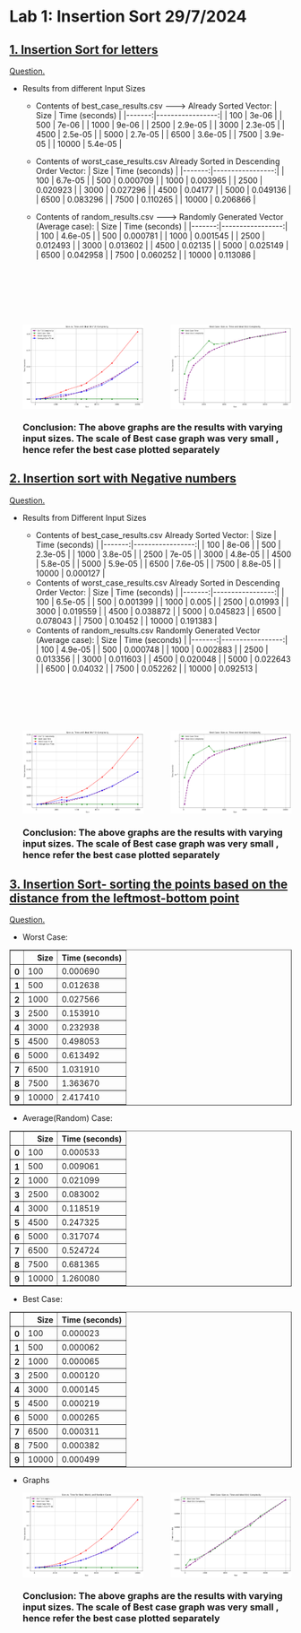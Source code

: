 # Lab 1: Insertion Sort 29/7/2024
## [1. Insertion Sort for letters](q1/q1.cpp)
[Question.](q1/README.md)

- Results from different Input Sizes

    - Contents of best_case_results.csv ---> Already Sorted Vector:
        |   Size |   Time (seconds) |
        |-------:|-----------------:|
        |    100 |          3e-06   |
        |    500 |          7e-06   |
        |   1000 |          9e-06   |
        |   2500 |          2.9e-05 |
        |   3000 |          2.3e-05 |
        |   4500 |          2.5e-05 |
        |   5000 |          2.7e-05 |
        |   6500 |          3.6e-05 |
        |   7500 |          3.9e-05 |
        |  10000 |          5.4e-05 |

    - Contents of worst_case_results.csv  Already Sorted in Descending Order Vector:
        |   Size |   Time (seconds) |
        |-------:|-----------------:|
        |    100 |         6.7e-05  |
        |    500 |         0.000709 |
        |   1000 |         0.003965 |
        |   2500 |         0.020923 |
        |   3000 |         0.027296 |
        |   4500 |         0.04177  |
        |   5000 |         0.049136 |
        |   6500 |         0.083296 |
        |   7500 |         0.110265 |
        |  10000 |         0.206866 |

    - Contents of random_results.csv ---> Randomly Generated Vector (Average case):
        |   Size |   Time (seconds) |
        |-------:|-----------------:|
        |    100 |         4.6e-05  |
        |    500 |         0.000781 |
        |   1000 |         0.001545 |
        |   2500 |         0.012493 |
        |   3000 |         0.013602 |
        |   4500 |         0.02135  |
        |   5000 |         0.025149 |
        |   6500 |         0.042958 |
        |   7500 |         0.060252 |
        |  10000 |         0.113086 |

    <br>
    <br>
    <br>
    <br>
    <br>
    <br>
    <div style="display: flex; justify-content: space-between;">
        <img src="q1.png" alt="Image 1" style="width: 45%;"/>
        <img src="bestcaseq1.png" alt="Image 2" style="width: 45%;"/>
    </div>

    ### Conclusion: The above graphs are the results with varying input sizes. The scale of Best case graph was very small , hence refer the best case plotted separately

## [2. Insertion sort with Negative numbers](q2/q2.cpp)
[Question.](q2/README.md)

- Results from Different Input Sizes
    - Contents of best_case_results.csv Already Sorted Vector:
        |   Size |   Time (seconds) |
        |-------:|-----------------:|
        |    100 |         8e-06    |
        |    500 |         2.3e-05  |
        |   1000 |         3.8e-05  |
        |   2500 |         7e-05    |
        |   3000 |         4.8e-05  |
        |   4500 |         5.8e-05  |
        |   5000 |         5.9e-05  |
        |   6500 |         7.6e-05  |
        |   7500 |         8.8e-05  |
        |  10000 |         0.000127 |
    - Contents of worst_case_results.csv Already Sorted in Descending Order Vector:
        |   Size |   Time (seconds) |
        |-------:|-----------------:|
        |    100 |         6.5e-05  |
        |    500 |         0.001399 |
        |   1000 |         0.005    |
        |   2500 |         0.01993  |
        |   3000 |         0.019559 |
        |   4500 |         0.038872 |
        |   5000 |         0.045823 |
        |   6500 |         0.078043 |
        |   7500 |         0.10452  |
        |  10000 |         0.191383 |
    - Contents of random_results.csv Randomly Generated Vector (Average case):
        |   Size |   Time (seconds) |
        |-------:|-----------------:|
        |    100 |         4.9e-05  |
        |    500 |         0.000748 |
        |   1000 |         0.002883 |
        |   2500 |         0.013356 |
        |   3000 |         0.011603 |
        |   4500 |         0.020048 |
        |   5000 |         0.022643 |
        |   6500 |         0.04032  |
        |   7500 |         0.052262 |
        |  10000 |         0.092513 |
    <br>
    <br>
    <br>
    <br>
    <br>
    <br>

    <div style="display: flex; justify-content: space-between;">
        <img src="q2.png" alt="Image 1" style="width: 45%;"/>
        <img src="bestcase2.png" alt="Image 2" style="width: 45%;"/>
    </div>

    ### Conclusion: The above graphs are the results with varying input sizes. The scale of Best case graph was very small , hence refer the best case plotted separately    

## [3. Insertion Sort- sorting the points based on the distance from the leftmost-bottom point](q3/q3new.cpp)
[Question.](q3/README.md)

- Worst Case:
<table border="1" class="dataframe">
  <thead>
    <tr style="text-align: right;">
      <th></th>
      <th>Size</th>
      <th>Time (seconds)</th>
    </tr>
  </thead>
  <tbody>
    <tr>
      <th>0</th>
      <td>100</td>
      <td>0.000690</td>
    </tr>
    <tr>
      <th>1</th>
      <td>500</td>
      <td>0.012638</td>
    </tr>
    <tr>
      <th>2</th>
      <td>1000</td>
      <td>0.027566</td>
    </tr>
    <tr>
      <th>3</th>
      <td>2500</td>
      <td>0.153910</td>
    </tr>
    <tr>
      <th>4</th>
      <td>3000</td>
      <td>0.232938</td>
    </tr>
    <tr>
      <th>5</th>
      <td>4500</td>
      <td>0.498053</td>
    </tr>
    <tr>
      <th>6</th>
      <td>5000</td>
      <td>0.613492</td>
    </tr>
    <tr>
      <th>7</th>
      <td>6500</td>
      <td>1.031910</td>
    </tr>
    <tr>
      <th>8</th>
      <td>7500</td>
      <td>1.363670</td>
    </tr>
    <tr>
      <th>9</th>
      <td>10000</td>
      <td>2.417410</td>
    </tr>
  </tbody>
</table>

-  Average(Random) Case:

</style>
<table border="1" class="dataframe">
  <thead>
    <tr style="text-align: right;">
      <th></th>
      <th>Size</th>
      <th>Time (seconds)</th>
    </tr>
  </thead>
  <tbody>
    <tr>
      <th>0</th>
      <td>100</td>
      <td>0.000533</td>
    </tr>
    <tr>
      <th>1</th>
      <td>500</td>
      <td>0.009061</td>
    </tr>
    <tr>
      <th>2</th>
      <td>1000</td>
      <td>0.021099</td>
    </tr>
    <tr>
      <th>3</th>
      <td>2500</td>
      <td>0.083002</td>
    </tr>
    <tr>
      <th>4</th>
      <td>3000</td>
      <td>0.118519</td>
    </tr>
    <tr>
      <th>5</th>
      <td>4500</td>
      <td>0.247325</td>
    </tr>
    <tr>
      <th>6</th>
      <td>5000</td>
      <td>0.317074</td>
    </tr>
    <tr>
      <th>7</th>
      <td>6500</td>
      <td>0.524724</td>
    </tr>
    <tr>
      <th>8</th>
      <td>7500</td>
      <td>0.681365</td>
    </tr>
    <tr>
      <th>9</th>
      <td>10000</td>
      <td>1.260080</td>
    </tr>
  </tbody>
</table>

- Best Case:
<style scoped>

</style>
<table border="1" class="dataframe">
  <thead>
    <tr style="text-align: right;">
      <th></th>
      <th>Size</th>
      <th>Time (seconds)</th>
    </tr>
  </thead>
  <tbody>
    <tr>
      <th>0</th>
      <td>100</td>
      <td>0.000023</td>
    </tr>
    <tr>
      <th>1</th>
      <td>500</td>
      <td>0.000062</td>
    </tr>
    <tr>
      <th>2</th>
      <td>1000</td>
      <td>0.000065</td>
    </tr>
    <tr>
      <th>3</th>
      <td>2500</td>
      <td>0.000120</td>
    </tr>
    <tr>
      <th>4</th>
      <td>3000</td>
      <td>0.000145</td>
    </tr>
    <tr>
      <th>5</th>
      <td>4500</td>
      <td>0.000219</td>
    </tr>
    <tr>
      <th>6</th>
      <td>5000</td>
      <td>0.000265</td>
    </tr>
    <tr>
      <th>7</th>
      <td>6500</td>
      <td>0.000311</td>
    </tr>
    <tr>
      <th>8</th>
      <td>7500</td>
      <td>0.000382</td>
    </tr>
    <tr>
      <th>9</th>
      <td>10000</td>
      <td>0.000499</td>
    </tr>
  </tbody>
</table>

- Graphs
    <div style="display: flex; justify-content: space-between;">
        <img src="q3.png" alt="Image 1" style="width: 45%;"/>
        <img src="bestcase3.png" alt="Image 2" style="width: 45%;"/>
    </div>

    ### Conclusion: The above graphs are the results with varying input sizes. The scale of Best case graph was very small , hence refer the best case plotted separately    